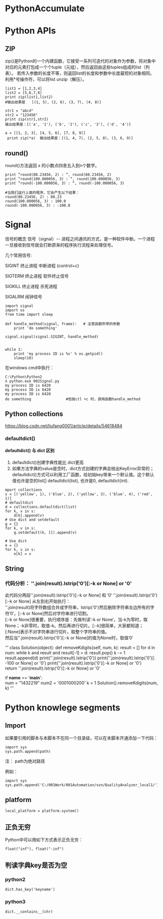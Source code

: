 # PythonAccumulate



# Python APIs

## ZIP
zip()是Python的一个内建函数，它接受一系列可迭代的对象作为参数，将对象中对应的元素打包成一个个tuple（元组），然后返回由这些tuples组成的list（列表）。
若传入参数的长度不等，则返回list的长度和参数中长度最短的对象相同。利用*号操作符，可以将list unzip（解压）。
```
list1 = [1,2,3,4]
list2 = [5,6,7,8]
print zip(list1,list2) 
#输出结果是   [(1, 5), (2, 6), (3, 7), (4, 8)]
```

```
str1 = "abcd"
str2 = "123456"
print zip(str1,str2)
输出结果是：[('a', '1'), ('b', '2'), ('c', '3'), ('d', '4')]
```

```
a = [[1, 2, 3], [4, 5, 6], [7, 8, 9]]
 print zip(*a)  输出结果是：[(1, 4, 7), (2, 5, 8), (3, 6, 9)]
 ```



## round()
round()方法返回 x 的小数点四舍五入到n个数字。
```
print “round(80.23456, 2) : “, round(80.23456, 2) 
print “round(100.000056, 3) : “, round(100.000056, 3) 
print “round(-100.000056, 3) : “, round(-100.000056, 3) 

#当我们运行上面的程序，它会产生以下结果：
round(80.23456, 2) : 80.23 
round(100.000056, 3) : 100.0 
round(-100.000056, 3) : -100.0
```

# Signal

信号的概念
信号（signal）--     进程之间通讯的方式，是一种软件中断。一个进程一旦接收到信号就会打断原来的程序执行流程来处理信号。

几个常用信号:

SIGINT     终止进程  中断进程  (control+c)

SIGTERM   终止进程     软件终止信号

SIGKILL   终止进程     杀死进程

SIGALRM 闹钟信号


```
import signal
import os
from time import sleep

def handle_method(signal, frame):   # 注意函数所带的参数
    print 'do something'

signal.signal(signal.SIGINT, handle_method)


while 1:
    print 'my process ID is %s' % os.getpid()
    sleep(10)
```

在windows cmd中执行：
```
C:\Python\Python2
λ python.exe 002Signal.py
my process ID is 6420
my process ID is 6420
my process ID is 6420
do something                #但按ctl +c 时，调用函数handle_method
```


## Python collections
https://blog.csdn.net/liufang0001/article/details/54618484
### defaultdict() 
#### defaultdict() 与 dict 区别
1. defaultdict()创建字典性能比 dict更高
2. 如果方法字典的value是空时，dict方式创建的字典会抛出KeyError异常的；defaultdict()方式可以利用工厂函数，给初始key带来一个默认值。这个默认值也许是空的list[]  defaultdict(list), 也许是0, defaultdict(int).  
```
mport collections
s = [('yellow', 1), ('blue', 2), ('yellow', 3), ('blue', 4), ('red', 1)]
# defaultdict
d = collections.defaultdict(list)
for k, v in s:
    d[k].append(v)
# Use dict and setdefault   
g = {}
for k, v in s:
    g.setdefault(k, []).append(v)
      
# Use dict
e = {}
for k, v in s:
    e[k] = v
```

## String

### 代码分析： ''.join(result).lstrip('0')[:-k or None] or '0'
此代码分两段''.join(result).lstrip('0')[:-k or None] 和 ’0‘
''.join(result).lstrip('0')[:-k or None] 从左到右开始执行：  
''.join(result)将字符数组合并成字符串，lstrip('0')然后删除字符串左边所有的字符’0‘，[:-k or None]然后对字符串进行切割。  
[:-k or None]很重要，执行顺序是：先做判读’-k or None‘，当-k为零时，取None；-k非零时，取值-k。然后再进行切片。[:-k]很简单，大家都知道；[:None]表示不对字符串进行切片，取整个字符串的值。  
然后当''.join(result).lstrip('0')[:-k or None]的值为None时，取值’0‘

’‘’
class Solution(object):
    def removeKdigits(self, num, k):
        result = []
        for d in num:
            while k and result and result[-1] > d:
                result.pop()
                k -= 1
            result.append(d)
        print(''.join(result).lstrip('0'))
        print(''.join(result).lstrip('0')[: -100 or None] or '0')
        print(''.join(result).lstrip('0')[:-k or None] or '0')        
        return ''.join(result).lstrip('0')[:-k or None] or '0'
 
if __name__ == '__main__':    
    num = "1432219"
    num2 = '0001000200'
    k = 1
    Solution().removeKdigits(num, k)
‘’‘

# Python knowlege segments
## Import
如果要引用的脚本与本脚本不在同一个目录级，可以在本脚本开通添加一下代码：
```
import sys
sys.path.append(path)
```
注： path为绝对路径

例如：
```
import sys
sys.path.append('C:/001Work/001Automation/svn/QualityAnalyzer_local1/')
```


## platform
```
local_platform = platform.system()
```

## 正负无穷

Python中可以用如下方式表示正负无穷：
```
float("inf"), float("-inf")
```


## 判读字典key是否为空
### python2  
```
dict.has_key('keyname')
```
### python3 
```
dict.__contains__(chr)              
```                


